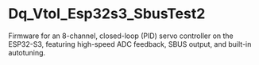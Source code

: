 # Dq_Vtol_Esp32s3_SbusTest2
Firmware for an 8-channel, closed-loop (PID) servo controller on the ESP32-S3, featuring high-speed ADC feedback, SBUS output, and built-in autotuning.
